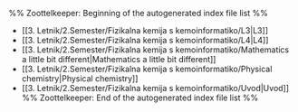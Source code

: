 %% Zoottelkeeper: Beginning of the autogenerated index file list  %%
-  [[3. Letnik/2.Semester/Fizikalna kemija s kemoinformatiko/L3|L3]]
-  [[3. Letnik/2.Semester/Fizikalna kemija s kemoinformatiko/L4|L4]]
-  [[3. Letnik/2.Semester/Fizikalna kemija s kemoinformatiko/Mathematics a little bit different|Mathematics a little bit different]]
-  [[3. Letnik/2.Semester/Fizikalna kemija s kemoinformatiko/Physical chemistry|Physical chemistry]]
-  [[3. Letnik/2.Semester/Fizikalna kemija s kemoinformatiko/Uvod|Uvod]]
%% Zoottelkeeper: End of the autogenerated index file list  %%

